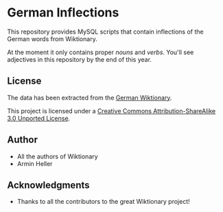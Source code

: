 # German Inflections

This repository provides MySQL scripts that contain inflections of the German
words from Wiktionary.

At the moment it only contains proper *nouns* and *verbs*.
You'll see adjectives in this repository by the end of this year.

## License

The data has been extracted from the [German Wiktionary](https://de.wiktionary.org/).

This project is licensed under a [Creative Commons Attribution-ShareAlike 3.0 Unported License](https://creativecommons.org/licenses/by-sa/3.0/).

## Author

* All the authors of Wiktionary
* Armin Heller

## Acknowledgments

* Thanks to all the contributors to the great Wiktionary project!
